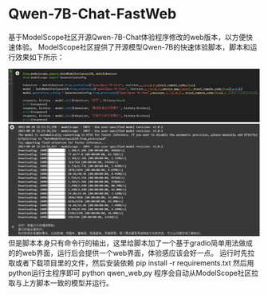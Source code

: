 # Qwen-7B-Chat-FastWeb
基于ModelScope社区开源Qwen-7B-Chat体验程序修改的web版本，以方便快速体验。
ModelScope社区提供了开源模型Qwen-7B的快速体验脚本，脚本和运行效果如下所示：
<div align="center">
  <img src="img/pic1.jpg">
</div>
<div align="center">
  <img src="img/pic2.jpg">
</div>
但是脚本本身只有命令行的输出，这里给脚本加了一个基于gradio简单用法做成的的web界面，运行后会提供一个web界面，体验感应该会好一点。
运行时先拉取或者下载项目里的文件，然后安装依赖
pip install -r requirements.txt
然后用python运行主程序即可
python qwen_web,py
程序会自动从ModelScope社区拉取与上方脚本一致的模型并运行。
